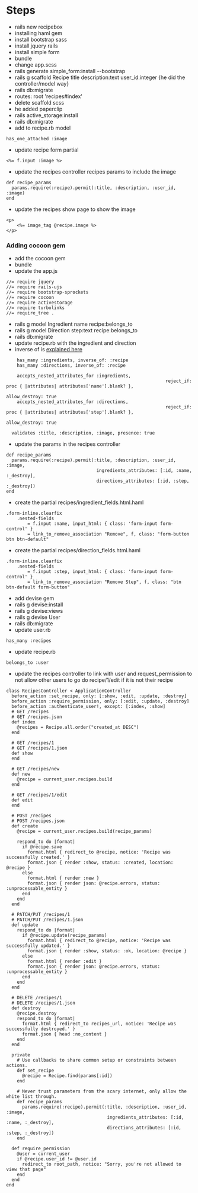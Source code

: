 # Steps

- rails new recipebox
- installing haml gem
- install bootstrap sass
- install jquery rails
- install simple form
- bundle
- change app.scss
- rails generate simple_form:install --bootstrap
- rails g scaffold Recipe title description:text user_id:integer {he did the controller/model way}
- rails db:migrate
- routes: root 'recipes#index'
- delete scaffold scss
- he added paperclip
- rails active_storage:install
- rails db:migrate
- add to recipe.rb model

```
has_one_attached :image
```

- update recipe form partial

```
<%= f.input :image %>
```

- update the recipes controller recipes params to include the image

```
def recipe_params
  params.require(:recipe).permit(:title, :description, :user_id, :image)
end
```

- update the recipes show page to show the image

```
<p>
	<%= image_tag @recipe.image %>
</p>
```

### Adding cocoon gem

- add the cocoon gem
- bundle
- update the app.js

```
//= require jquery
//= require rails-ujs
//= require bootstrap-sprockets
//= require cocoon
//= require activestorage
//= require turbolinks
//= require_tree .

```

- rails g model Ingredient name recipe:belongs_to
- rails g model Direction step:text recipe:belongs_to
- rails db:migrate
- update recipe.rb with the ingredient and direction
- inverse of is [explained here](https://www.rubydoc.info/gems/cocoon/1.2.12)

```
	has_many :ingredients, inverse_of: :recipe
	has_many :directions, inverse_of: :recipe

	accepts_nested_attributes_for :ingredients,
  															reject_if: proc { |attributes| attributes['name'].blank? },
  															allow_destroy: true
 	accepts_nested_attributes_for :directions,
  															reject_if: proc { |attributes| attributes['step'].blank? },
  															allow_destroy: true

  validates :title, :description, :image, presence: true
```

- update the params in the recipes controller

```
def recipe_params
  params.require(:recipe).permit(:title, :description, :user_id, :image,
                                  ingredients_attributes: [:id, :name, :_destroy], 
                                  directions_attributes: [:id, :step, :_destroy])
end
```

- create the partial recipes/ingredient_fields.html.haml

```
.form-inline.clearfix
	.nested-fields
		= f.input :name, input_html: { class: 'form-input form-control' }
		= link_to_remove_association "Remove", f, class: "form-button btn btn-default"
```

- create the partial recipes/direction_fields.html.haml

```
.form-inline.clearfix
	.nested-fields
		= f.input :step, input_html: { class: 'form-input form-control' }
		= link_to_remove_association "Remove Step", f, class: "btn btn-default form-button"
```

- add devise gem
- rails g devise:install
- rails g devise:views
- rails g devise User
- rails db:migrate
- update user.rb

```
has_many :recipes
```

- update recipe.rb

```
belongs_to :user
```

- update the recipes controller to link with user and request_permission to not allow other users to go do recipe/1/edit if it is not their recipe

```
class RecipesController < ApplicationController
  before_action :set_recipe, only: [:show, :edit, :update, :destroy]
  before_action :require_permission, only: [:edit, :update, :destroy]
  before_action :authenticate_user!, except: [:index, :show]
  # GET /recipes
  # GET /recipes.json
  def index
    @recipes = Recipe.all.order("created_at DESC")
  end

  # GET /recipes/1
  # GET /recipes/1.json
  def show
  end

  # GET /recipes/new
  def new
    @recipe = current_user.recipes.build
  end

  # GET /recipes/1/edit
  def edit
  end

  # POST /recipes
  # POST /recipes.json
  def create
    @recipe = current_user.recipes.build(recipe_params)

    respond_to do |format|
      if @recipe.save
        format.html { redirect_to @recipe, notice: 'Recipe was successfully created.' }
        format.json { render :show, status: :created, location: @recipe }
      else
        format.html { render :new }
        format.json { render json: @recipe.errors, status: :unprocessable_entity }
      end
    end
  end

  # PATCH/PUT /recipes/1
  # PATCH/PUT /recipes/1.json
  def update
    respond_to do |format|
      if @recipe.update(recipe_params)
        format.html { redirect_to @recipe, notice: 'Recipe was successfully updated.' }
        format.json { render :show, status: :ok, location: @recipe }
      else
        format.html { render :edit }
        format.json { render json: @recipe.errors, status: :unprocessable_entity }
      end
    end
  end

  # DELETE /recipes/1
  # DELETE /recipes/1.json
  def destroy
    @recipe.destroy
    respond_to do |format|
      format.html { redirect_to recipes_url, notice: 'Recipe was successfully destroyed.' }
      format.json { head :no_content }
    end
  end

  private
    # Use callbacks to share common setup or constraints between actions.
    def set_recipe
      @recipe = Recipe.find(params[:id])
    end

    # Never trust parameters from the scary internet, only allow the white list through.
    def recipe_params
      params.require(:recipe).permit(:title, :description, :user_id, :image,
                                      ingredients_attributes: [:id, :name, :_destroy], 
                                      directions_attributes: [:id, :step, :_destroy])
    end

  def require_permission
    @user = current_user
    if @recipe.user_id != @user.id
      redirect_to root_path, notice: "Sorry, you're not allowed to view that page"
    end
  end
end
```